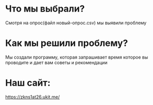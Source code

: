 # Что мы выбрали?
Смотря на опрос(файл новый-опрос.csv) мы выявили проблему

# Как мы решили проблему?
Мы создали программу, которая запрашивает время которое вы проводите и дает вам советы и рекомендации

# Наш сайт:
https://zkns1at26.ukit.me/
